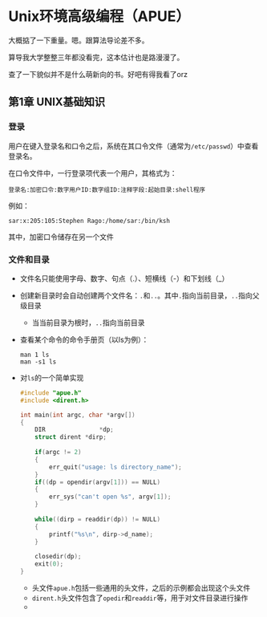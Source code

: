# Unix环境高级编程（APUE）

大概掂了一下重量。嗯。跟算法导论差不多。

算导我大学整整三年都没看完，这本估计也是路漫漫了。

查了一下貌似并不是什么萌新向的书。好吧有得我看了orz

## 第1章 UNIX基础知识

### 登录

用户在键入登录名和口令之后，系统在其口令文件（通常为`/etc/passwd`）中查看登录名。

在口令文件中，一行登录项代表一个用户，其格式为：

```shell
登录名:加密口令:数字用户ID:数字组ID:注释字段:起始目录:shell程序
```

例如：

```
sar:x:205:105:Stephen Rago:/home/sar:/bin/ksh
```

其中，加密口令储存在另一个文件

### 文件和目录

+ 文件名只能使用字母、数字、句点（.）、短横线（-）和下划线（_）

+ 创建新目录时会自动创建两个文件名：`.`和`..`。其中`.`指向当前目录，`..`指向父级目录

  + 当当前目录为根时，`..`指向当前目录

+ 查看某个命令的命令手册页（以ls为例）：

  ```shell
  man 1 ls
  man -s1 ls
  ```

+ 对`ls`的一个简单实现

  ```c
  #include "apue.h"
  #include <dirent.h>
  
  int main(int argc, char *argv[])
  {
      DIR				*dp;
      struct dirent	*dirp;
      
      if(argc != 2)
      {
          err_quit("usage: ls directory_name");
      }
      if((dp = opendir(argv[1])) == NULL)
      {
          err_sys("can't open %s", argv[1]);
      }
      
      while((dirp = readdir(dp)) != NULL)
      {
          printf("%s\n", dirp->d_name);
      }
      
      closedir(dp);
      exit(0);
  }
  ```

  + 头文件`apue.h`包括一些通用的头文件，之后的示例都会出现这个头文件
  + `dirent.h`头文件包含了`opedir`和`readdir`等，用于对文件目录进行操作
  + 